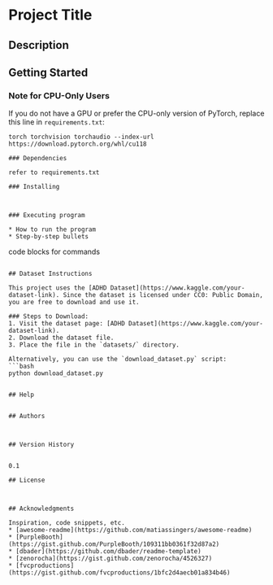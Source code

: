 # Project Title



## Description



## Getting Started

### Note for CPU-Only Users
If you do not have a GPU or prefer the CPU-only version of PyTorch, replace this line in `requirements.txt`:
```plaintext
torch torchvision torchaudio --index-url https://download.pytorch.org/whl/cu118

### Dependencies

refer to requirements.txt

### Installing



### Executing program

* How to run the program
* Step-by-step bullets
```
code blocks for commands
```

## Dataset Instructions

This project uses the [ADHD Dataset](https://www.kaggle.com/your-dataset-link). Since the dataset is licensed under CC0: Public Domain, you are free to download and use it.

### Steps to Download:
1. Visit the dataset page: [ADHD Dataset](https://www.kaggle.com/your-dataset-link).
2. Download the dataset file.
3. Place the file in the `datasets/` directory.

Alternatively, you can use the `download_dataset.py` script:
```bash
python download_dataset.py


## Help


## Authors



## Version History


0.1

## License



## Acknowledgments

Inspiration, code snippets, etc.
* [awesome-readme](https://github.com/matiassingers/awesome-readme)
* [PurpleBooth](https://gist.github.com/PurpleBooth/109311bb0361f32d87a2)
* [dbader](https://github.com/dbader/readme-template)
* [zenorocha](https://gist.github.com/zenorocha/4526327)
* [fvcproductions](https://gist.github.com/fvcproductions/1bfc2d4aecb01a834b46)